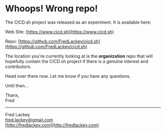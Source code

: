 # Whoops!  Wrong repo!  

The CICD.sh project was released as an experiment.  It is available here:

Web Site: [https://www.cicd.sh](https://www.cicd.sh)

Repo: [https://github.com/FredLackey/cicd.sh](https://github.com/FredLackey/cicd.sh)

The location you're currently looking at is the **organization** repo that will hopefully contain the CICD.sh project if there is a genuine interest and contributors.

Head over there now.  Let me know if you have any questions.

Until then...

Thanx,  
Fred

-----

Fred Lackey  
[fred.lackey@gmail.com](mailto://fred.lackey@gmail.com)  
[http://fredlackey.com](http://fredlackey.com)  

